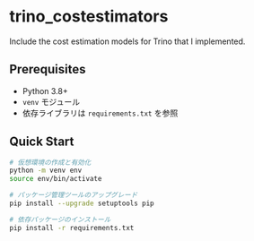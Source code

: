 # trino_costestimators

Include the cost estimation models for Trino that I implemented.

## Prerequisites

- Python 3.8+  
- `venv` モジュール  
- 依存ライブラリは `requirements.txt` を参照

## Quick Start

```bash
# 仮想環境の作成と有効化
python -m venv env
source env/bin/activate

# パッケージ管理ツールのアップグレード
pip install --upgrade setuptools pip

# 依存パッケージのインストール
pip install -r requirements.txt
